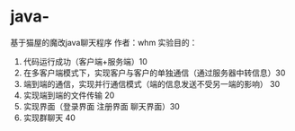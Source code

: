 # java-
基于猫屋的魔改java聊天程序
作者：whm
实验目的：
  1.	代码运行成功（客户端+服务端）10
  2.	在多客户端模式下，实现客户与客户的单独通信（通过服务器中转信息）30
  3.	端到端的通信，实现并行通信模式（端的信息发送不受另一端的影响） 30
  4.	实现端到端的文件传输 20
  5.	实现界面（登录界面 注册界面 聊天界面）30
  6.	实现群聊天 40
  


